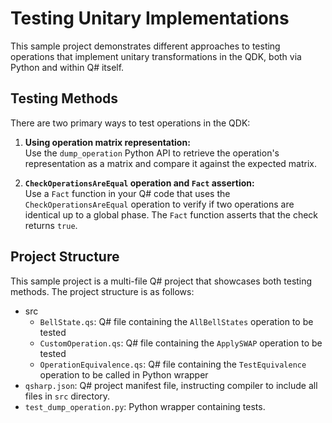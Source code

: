 # Testing Unitary Implementations
This sample project demonstrates different approaches to testing operations that implement unitary transformations in the QDK, both via Python and within Q# itself.

## Testing Methods

There are two primary ways to test operations in the QDK:

1. **Using operation matrix representation:**  
   Use the `dump_operation` Python API to retrieve the operation's representation as a matrix and compare it against the expected matrix.

1. **`CheckOperationsAreEqual` operation and `Fact` assertion:**  
   Use a `Fact` function in your Q# code that uses the `CheckOperationsAreEqual` operation to verify if two operations are identical up to a global phase. The `Fact` function asserts that the check returns `true`.

## Project Structure
This sample project is a multi-file Q# project that showcases both testing methods. The project structure is as follows:

- src
    - `BellState.qs`: Q# file containing the `AllBellStates` operation to be tested
    - `CustomOperation.qs`: Q# file containing the `ApplySWAP` operation to be tested
    - `OperationEquivalence.qs`: Q# file containing the `TestEquivalence` operation to be called in Python wrapper
- `qsharp.json`: Q# project manifest file, instructing compiler to include all files in `src` directory.
- `test_dump_operation.py`: Python wrapper containing tests.
